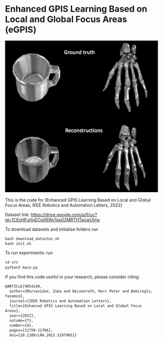 # Enhanced GPIS Learning Based on Local and Global Focus Areas (eGPIS)

<img src="eGPIS_examples.png" width="550">

This is the code for [Enhanced GPIS Learning Based on Local and Global Focus Areas, IEEE Robotics and Automation Letters, 2022]

Dataset link: https://drive.google.com/u/0/uc?id=1CExHFuHvECp06Wc1xp02MRTHTacwUhlw

To download datasets and initialise folders run 
```
bash download_datastes.sh
bash init.sh
```

To run experiments: run
```python
cd src
python3 main.py
```

If you find this code useful in your research, please consider citing:

```
@ARTICLE{9854140,
  author={Murvanidze, Zuka and Deisenroth, Marc Peter and Bekiroglu, Yasemin},
  journal={IEEE Robotics and Automation Letters}, 
  title={Enhanced GPIS Learning Based on Local and Global Focus Areas}, 
  year={2022},
  volume={7},
  number={4},
  pages={11759-11766},
  doi={10.1109/LRA.2022.3197905}}
```
